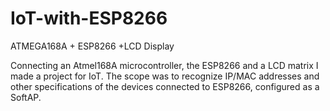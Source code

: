 # IoT-with-ESP8266
ATMEGA168A + ESP8266 +LCD Display

Connecting an Atmel168A microcontroller, the ESP8266 and a LCD matrix I made a project for IoT.
The scope was to recognize IP/MAC addresses and other specifications of the devices connected to ESP8266, configured as a SoftAP.

